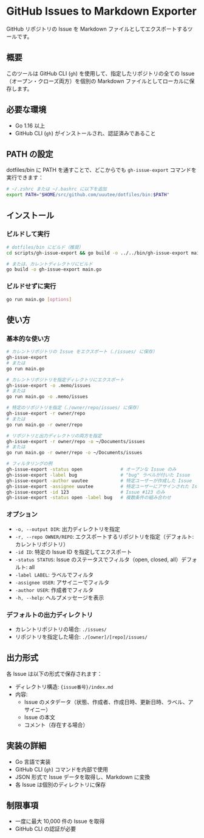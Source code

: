 # GitHub Issues to Markdown Exporter

GitHub リポジトリの Issue を Markdown ファイルとしてエクスポートするツールです。

## 概要

このツールは GitHub CLI (`gh`) を使用して、指定したリポジトリの全ての Issue（オープン・クローズ両方）を個別の Markdown ファイルとしてローカルに保存します。

## 必要な環境

- Go 1.16 以上
- GitHub CLI (`gh`) がインストールされ、認証済みであること

## PATH の設定

dotfiles/bin に PATH を通すことで、どこからでも `gh-issue-export` コマンドを実行できます：

```bash
# ~/.zshrc または ~/.bashrc に以下を追加
export PATH="$HOME/src/github.com/uuutee/dotfiles/bin:$PATH"
```

## インストール

### ビルドして実行

```bash
# dotfiles/bin にビルド（推奨）
cd scripts/gh-issue-export && go build -o ../../bin/gh-issue-export main.go

# または、カレントディレクトリにビルド
go build -o gh-issue-export main.go
```

### ビルドせずに実行

```bash
go run main.go [options]
```

## 使い方

### 基本的な使い方

```bash
# カレントリポジトリの Issue をエクスポート（./issues/ に保存）
gh-issue-export
# または
go run main.go

# カレントリポジトリを指定ディレクトリにエクスポート
gh-issue-export -o .memo/issues
# または
go run main.go -o .memo/issues

# 特定のリポジトリを指定（./owner/repo/issues/ に保存）
gh-issue-export -r owner/repo
# または
go run main.go -r owner/repo

# リポジトリと出力ディレクトリの両方を指定
gh-issue-export -r owner/repo -o ~/Documents/issues
# または
go run main.go -r owner/repo -o ~/Documents/issues

# フィルタリングの例
gh-issue-export -status open              # オープンな Issue のみ
gh-issue-export -label bug                # "bug" ラベルが付いた Issue
gh-issue-export -author uuutee            # 特定ユーザーが作成した Issue
gh-issue-export -assignee uuutee          # 特定ユーザーにアサインされた Issue
gh-issue-export -id 123                   # Issue #123 のみ
gh-issue-export -status open -label bug   # 複数条件の組み合わせ
```

### オプション

- `-o, --output DIR`: 出力ディレクトリを指定
- `-r, --repo OWNER/REPO`: エクスポートするリポジトリを指定（デフォルト: カレントリポジトリ）
- `-id ID`: 特定の Issue ID を指定してエクスポート
- `-status STATUS`: Issue のステータスでフィルタ（open, closed, all）デフォルト: all
- `-label LABEL`: ラベルでフィルタ
- `-assignee USER`: アサイニーでフィルタ
- `-author USER`: 作成者でフィルタ
- `-h, --help`: ヘルプメッセージを表示

### デフォルトの出力ディレクトリ

- カレントリポジトリの場合: `./issues/`
- リポジトリを指定した場合: `./[owner]/[repo]/issues/`

## 出力形式

各 Issue は以下の形式で保存されます：

- ディレクトリ構造: `{issue番号}/index.md`
- 内容:
  - Issue のメタデータ（状態、作成者、作成日時、更新日時、ラベル、アサイニー）
  - Issue の本文
  - コメント（存在する場合）

## 実装の詳細

- Go 言語で実装
- GitHub CLI (`gh`) コマンドを内部で使用
- JSON 形式で Issue データを取得し、Markdown に変換
- 各 Issue は個別のディレクトリに保存

## 制限事項

- 一度に最大 10,000 件の Issue を取得
- GitHub CLI の認証が必要
